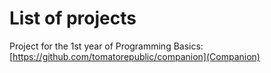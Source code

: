 # List of projects
Project for the 1st year of Programming Basics: [https://github.com/tomatorepublic/companion](Companion)
